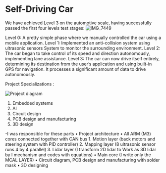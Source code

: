 # Self-Driving Car

We have achieved Level 3 on the automotive scale, having successfully passed the first four levels test stages:
![IMG_7449](https://github.com/user-attachments/assets/10881f06-8d75-436d-bf8b-88bffbdf2615)

Level 0: A pretty simple phase where we manually controlled the car using a mobile application.
Level 1: Implemented an anti-collision system using ultrasonic sensors System to monitor the surrounding environment.
Level 2: The car began to take control of its speed and direction autonomously, implementing lane assistance.
Level 3: The car can now drive itself entirely, determining its destination from the user’s application and using built-in GPS for navigation. It processes a significant amount of data to drive autonomously.

Project Specializations :

![Project diagram](https://github.com/user-attachments/assets/fa4127e4-624d-4fe2-b57b-035d980aeb43)

 1. Embedded systems
 2. AI
 3. Circuit design
 4. PCB design and manufacturing
 5. 3D design

-I was responsible for these parts
   •	Project architecture 
   •	All ARM (M3) cores connected together with CAN bus
       1.	Motion layer (back motors and steering system with PID controller)
       2.	Mapping layer (8 ultrasonic sensor runs 4 by 4 parallel)
       3.	Lidar layer (I transform 2D lidar to Work as 3D lidar by I mechanism and codes with equations)
   •	Main core (I write only the MCAL LAYER)
   •	Circuit diagram, PCB design and manufacturing with solder mask
   •	3D designing

